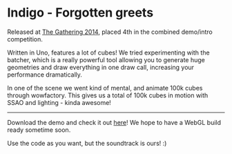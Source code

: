 Indigo - Forgotten greets
===

Released at [The Gathering 2014](http://gathering.org), placed 4th in the combined demo/intro competition.

Written in Uno, features a lot of cubes! We tried experimenting with the batcher, which is a really powerful tool allowing you to generate huge geometries and draw everything in one draw call, increasing your performance dramatically.

In one of the scene we went kind of mental, and animate 100k cubes through wowfactory. This gives us a total of 100k cubes in motion with SSAO and lighting - kinda awesome!

---

Download the demo and check it out [here](http://demozoo.org/productions/109261/)! We hope to have a WebGL build ready sometime soon.

Use the code as you want, but the soundtrack is ours! :)
